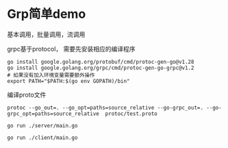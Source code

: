 # Grp简单demo

基本调用，批量调用，流调用

grpc基于protocol， 需要先安装相应的编译程序
```shell
go install google.golang.org/protobuf/cmd/protoc-gen-go@v1.28
go install google.golang.org/grpc/cmd/protoc-gen-go-grpc@v1.2
# 如果没有加入环境变量需要额外操作
export PATH="$PATH:$(go env GOPATH)/bin"
```

编译proto文件
```shell
protoc --go_out=. --go_opt=paths=source_relative --go-grpc_out=. --go-grpc_opt=paths=source_relative  protoc/test.proto
```

```shell
go run ./server/main.go
```

```shell
go run ./client/main.go
```
